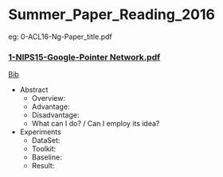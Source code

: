 # Summer_Paper_Reading_2016
eg: 0-ACL16-Ng-Paper_title.pdf


### [1-NIPS15-Google-Pointer Network.pdf](http://papers.nips.cc/paper/5866-pointer-networks.pdf)

[Bib](https://papers.nips.cc/paper/5866-pointer-networks/bibtex)

- Abstract
  - Overview:
  - Advantage:
  - Disadvantage:
  - What can I do? / Can I employ its idea?
- Experiments
  - DataSet:
  - Toolkit:
  - Baseline:
  - Result:


